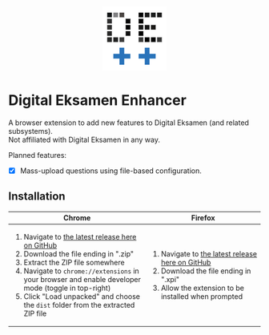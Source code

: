 <div align="center"><img src="./assets/ext/icon128.png" /></div>

# Digital Eksamen Enhancer

A browser extension to add new features to Digital Eksamen (and related subsystems).  
Not affiliated with Digital Eksamen in any way.

Planned features:

- [x] Mass-upload questions using file-based configuration.

## Installation

<table><thead><tr><th width="441">Chrome</th><th width="441">Firefox</th></tr></thead>
<tbody><tr><td>

1. Navigate to [the latest release here on GitHub](https://github.com/birjj/digitaleksamen-enhancer/releases/latest)
1. Download the file ending in ".zip"
1. Extract the ZIP file somewhere
3. Navigate to `chrome://extensions` in your browser and enable developer mode (toggle in top-right)
4. Click "Load unpacked" and choose the `dist` folder from the extracted ZIP file

</td><td>

1. Navigate to [the latest release here on GitHub](https://github.com/birjj/digitaleksamen-enhancer/releases/latest)
1. Download the file ending in ".xpi"
1. Allow the extension to be installed when prompted

</td></tr></tbody></table>
